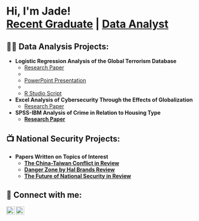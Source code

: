 <h1>Hi, I'm Jade! <br/><a href="https://github.com/jadegoodwin/">Recent Graduate</a> | <a href="https://www.linkedin.com/in/jade-goodwin-9a3152254/">Data Analyst</a>

<h2>👨‍💻 Data Analysis Projects:</h2>

- <b>Logistic Regression Analysis of the Global Terrorism Database</b>
  - <a href="https://github.com/jadegoodwin/portfolio/blob/main/terrorism-logistic-regression.pdf?raw=true">Research Paper</a>
  - <li><a href="https://github.com/jadegoodwin/portfolio/blob/main/GTD_logistic_regression_ppt.pptx?raw=true">PowerPoint Presentation</a></li>
  - <li><a href="https://github.com/jadegoodwin/portfolio/blob/main/logistic_regression_script.R?raw=true">R Studio Script</a></li>
- <b>Excel Analysis of Cybersecurity Through the Effects of Globalization</b>
  - [Research Paper](https://github.com/jadegoodwin/portfolio/blob/main/globalization-cybersecurity.pdf) <b>
- <b>SPSS-IBM Analysis of Crime in Relation to Housing Type</b>
  - [Research Paper](https://github.com/jadegoodwin/portfolio/blob/main/crime-housing.pdf)

<h2>📺 National Security Projects:</h2>

- <b>Papers Written on Topics of Interest</b>
  - [The China-Taiwan Conflict in Review](https://www.youtube.com/watch?v=a83ASGn_V_s)
  - [Danger Zone by Hal Brands Review](https://www.youtube.com/watch?v=uHy3oM7NnoU)
  - [The Future of National Security in Review](https://www.youtube.com/watch?v=N-L9hklSlNk)

<h2> 🤳 Connect with me:</h2>


[<img align="left" alt="JoshMadakor | LinkedIn" width="22px" src="https://cdn.jsdelivr.net/npm/simple-icons@v3/icons/linkedin.svg" />][linkedin]
[<img align="left" alt="JoshMadakor | Instagram" width="22px" src="https://cdn.jsdelivr.net/npm/simple-icons@v3/icons/instagram.svg" />][instagram]

[instagram]: https://www.instagram.com/jadeegoodwin/
[linkedin]: https://linkedin.com/in/jade-goodwin-9a3152254

<!--
**joshmadakor1/joshmadakor1** is a ✨ _special_ ✨ repository because its `README.md` (this file) appears on your GitHub profile.

- 🔭 I’m currently working on the CompTIA Security+ 701 certification
- 🌱 I’m currently advancing my SQL programming skills
- 👯 I am a recent graduate from the University of Florida with a B.A. as well as two certifications and am in pursuit of an entry-level job in data analysis or intelligence analysis
- 🤔 I’m planning on beginning graduate school in the next 2 years
- 💬 Ask me about national security and government intelligence (I am currently reading the Puzzle Palace by James Bramford)
- 📫 I would love to collaborate on analytical projects that would help me advance my skills in data analysis and SQL
- 😄 Pronouns: she/her
- ⚡ Fun fact: I am fluent in Spanish and I learned how to sail when I was 8 years old
-->

